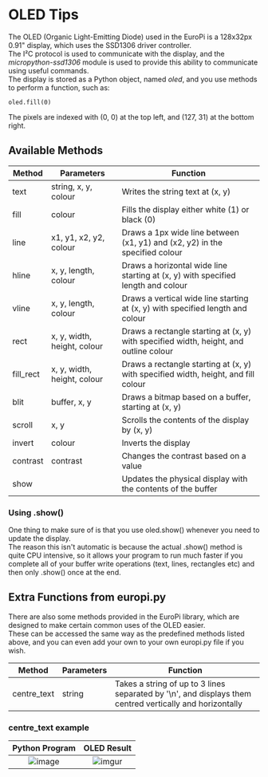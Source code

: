 # OLED Tips

The OLED (Organic Light-Emitting Diode) used in the EuroPi is a 128x32px 0.91" display, which uses the SSD1306 driver controller.  
The I²C protocol is used to communicate with the display, and the *micropython-ssd1306* module is used to provide this ability to communicate using useful commands.  
The display is stored as a Python object, named *oled*, and you use methods to perform a function, such as:
```
oled.fill(0)
```
The pixels are indexed with (0, 0) at the top left, and (127, 31) at the bottom right.

## Available Methods

| Method | Parameters | Function |
| ------ | ---------- | -------- |
|text|string, x, y, colour|Writes the string text at (x, y)|
|fill|colour|Fills the display either white (1) or black (0)|
|line|x1, y1, x2, y2, colour|Draws a 1px wide line between (x1, y1) and (x2, y2) in the specified colour|
|hline|x, y, length, colour|Draws a horizontal wide line starting at (x, y) with specified length and colour|
|vline|x, y, length, colour|Draws a vertical wide line starting at (x, y) with specified length and colour|
|rect|x, y, width, height, colour|Draws a rectangle starting at (x, y) with specified width, height, and outline colour|
|fill_rect|x, y, width, height, colour|Draws a rectangle starting at (x, y) with specified width, height, and fill colour|
|blit|buffer, x, y|Draws a bitmap based on a buffer, starting at (x, y)
|scroll|x, y|Scrolls the contents of the display by (x, y)
|invert|colour|Inverts the display
|contrast|contrast|Changes the contrast based on a value
|show||Updates the physical display with the contents of the buffer

### Using .show()
One thing to make sure of is that you use oled.show() whenever you need to update the display.  
The reason this isn't automatic is because the actual .show() method is quite CPU intensive, so it allows your program to run much faster if you complete all of your buffer write operations (text, lines, rectangles etc) and then only .show() once at the end.

## Extra Functions from europi.py

There are also some methods provided in the EuroPi library, which are designed to make certain common uses of the OLED easier.  
These can be accessed the same way as the predefined methods listed above, and you can even add your own to your own europi.py file if you wish.

| Method | Parameters | Function |
| ------ | ---------- | -------- |
|centre_text|string|Takes a string of up to 3 lines separated by '\n', and displays them centred vertically and horizontally|

### centre_text example
Python Program             |  OLED Result
:-------------------------:|:-------------------------:
![image](https://user-images.githubusercontent.com/79809962/143591470-3abd7c96-2fa0-4ddb-b3d2-e505e3fa1a10.png)  |  ![imgur](https://i.imgur.com/Elljlt1.jpg)
